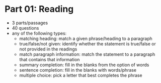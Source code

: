 # Part 01: Reading
- 3 parts/passages
- 40 questions
- any of the following types:
    - matching heading: match a given phrase/heading to a paragraph
    - true/false/not given: identify whether the statement is true/false or not provided in the readings
    - match paragraph information: match the statement to a paragraph that contains that information
    - summary completion: fill in the blanks from the option of words
    - sentence completion: fill in the blanks with words/phrase
    - multiple choice: pick a letter that best completes the phrase